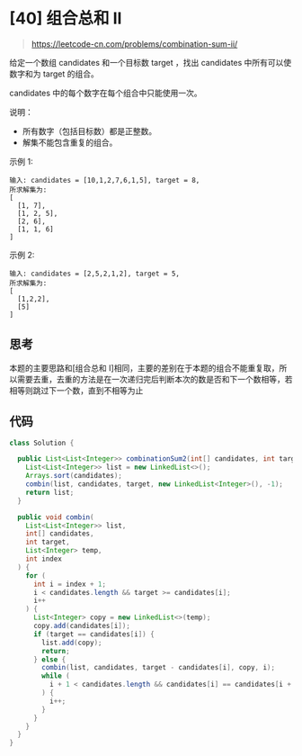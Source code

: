 # [40] 组合总和 II

> https://leetcode-cn.com/problems/combination-sum-ii/

给定一个数组 candidates 和一个目标数 target ，找出 candidates 中所有可以使数字和为 target 的组合。

candidates 中的每个数字在每个组合中只能使用一次。

说明：

- 所有数字（包括目标数）都是正整数。
- 解集不能包含重复的组合。

示例 1:

```
输入: candidates = [10,1,2,7,6,1,5], target = 8,
所求解集为:
[
  [1, 7],
  [1, 2, 5],
  [2, 6],
  [1, 1, 6]
]
```

示例 2:

```
输入: candidates = [2,5,2,1,2], target = 5,
所求解集为:
[
  [1,2,2],
  [5]
]
```

## 思考

本题的主要思路和[组合总和 I]相同，主要的差别在于本题的组合不能重复取，所以需要去重，去重的方法是在一次递归完后判断本次的数是否和下一个数相等，若相等则跳过下一个数，直到不相等为止

## 代码

```java
class Solution {

  public List<List<Integer>> combinationSum2(int[] candidates, int target) {
    List<List<Integer>> list = new LinkedList<>();
    Arrays.sort(candidates);
    combin(list, candidates, target, new LinkedList<Integer>(), -1);
    return list;
  }

  public void combin(
    List<List<Integer>> list,
    int[] candidates,
    int target,
    List<Integer> temp,
    int index
  ) {
    for (
      int i = index + 1;
      i < candidates.length && target >= candidates[i];
      i++
    ) {
      List<Integer> copy = new LinkedList<>(temp);
      copy.add(candidates[i]);
      if (target == candidates[i]) {
        list.add(copy);
        return;
      } else {
        combin(list, candidates, target - candidates[i], copy, i);
        while (
          i + 1 < candidates.length && candidates[i] == candidates[i + 1]
        ) {
          i++;
        }
      }
    }
  }
}

```
